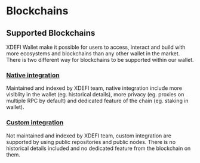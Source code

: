 # Blockchains

## Supported Blockchains

XDEFI Wallet make it possible for users to access, interact and build with more ecosystems and blockchains than any other wallet in the market. There is two different way for blockchains to be supported within our wallet.

### [Native integration](./native-integration)

Maintained and indexed by XDEFI team, native integration include more visiblity in the wallet (eg. historical details), more privacy (eg. proxies on multiple RPC by default) and dedicated feature of the chain (eg. staking in wallet).

### [Custom integration](./custom-integration)

Not maintained and indexed by XDEFI team, custom integration are supported by using public repositories and public nodes. There is no historical details included and no dedicated feature from the blockchain on them.